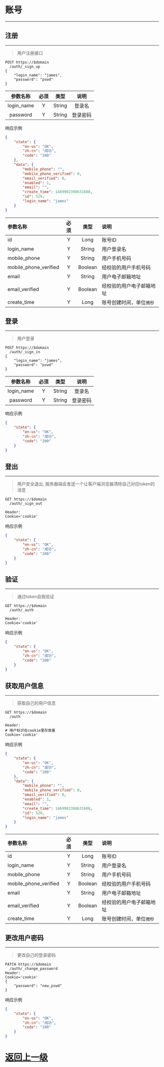 # 账号
---

## 注册
---
> 用户注册接口

``` http
POST https://$domain
  /auth/_sign_up
{
    "login_name": "james",
    "password": "pswd"
}
```

|参数名称|必须|类型|说明|
|:--:|:--:|:--:|:--:|
|login_name|Y|String|登录名|
|password|Y|String|登录密码|

响应示例
``` json
{
    "state": {
        "en-us": "OK",
        "zh-cn": "成功",
        "code": "200"
    },
    "data": {
        "mobile_phone": "",
        "mobile_phone_verified": 0,
        "email_verified": 0,
        "enabled": 1,
        "email": "",
        "create_time": 1469902398631608,
        "id": 529,
        "login_name": "james"
    }
}
```

|参数名称|必须|类型|说明|
|:--|:--:|:--:|:--|
|id|Y|Long|账号ID|
|login_name|Y|String|用户登录名|
|mobile_phone|Y|String|用户手机号码|
|mobile_phone_verified|Y|Boolean|经校验的用户手机号码|
|email|Y|String|用户电子邮箱地址|
|email_verified|Y|Boolean|经校验的用户电子邮箱地址|
|create_time|Y|Long|账号创建时间，单位`微秒`|

## 登录
---
> 用户登录
``` http
POST https://$domain
  /auth/_sign_in
{
    "login_name": "james",
    "password": "pswd"
}
```

|参数名称|必须|类型|说明|
|:--:|:--:|:--:|:--:|
|login_name|Y|String|登录名|
|password|Y|String|登录密码|

响应示例
``` json
{
    "state": {
        "en-us": "OK",
        "zh-cn": "成功",
        "code": "200"
    }
}
```

## 登出
---
> 用户安全退出, 服务器端会发送一个让客户端浏览器清除自己对应token的消息
``` http
GET https://$domain
  /auth/_sign_out
  
Header:
Cookie='cookie'
```

响应示例
``` json
{
    "state": {
        "en-us": "OK",
        "zh-cn": "成功",
        "code": "200"
    }
}
```

## 验证
---
> 通过token自我验证
``` http
GET https://$domain
  /auth/_auth

Header:
Cookie='cookie'
```

响应示例
``` json
{
    "state": {
        "en-us": "OK",
        "zh-cn": "成功",
        "code": "200"
    }
}
```

## 获取用户信息
---
> 获取自己的用户信息
``` http
GET https://$domain
  /auth

Header:
# 用户标识在cookie里存放着
Cookie='cookie'
```

响应示例
``` json
{
    "state": {
        "en-us": "OK",
        "zh-cn": "成功",
        "code": "200"
    },
    "data": {
        "mobile_phone": "",
        "mobile_phone_verified": 0,
        "email_verified": 0,
        "enabled": 1,
        "email": "",
        "create_time": 1469902398631608,
        "id": 529,
        "login_name": "james"
    }
}
```

|参数名称|必须|类型|说明|
|:--|:--:|:--:|:--|
|id|Y|Long|账号ID|
|login_name|Y|String|用户登录名|
|mobile_phone|Y|String|用户手机号码|
|mobile_phone_verified|Y|Boolean|经校验的用户手机号码|
|email|Y|String|用户电子邮箱地址|
|email_verified|Y|Boolean|经校验的用户电子邮箱地址|
|create_time|Y|Long|账号创建时间，单位`微秒`|

## 更改用户密码
---
> 更改自己的登录密码
``` http
PATCH https://$domain
  /auth/_change_password
Header:
Cookie='cookie'
{
    "password": "new_pswd"
}
```

响应示例
``` json
{
    "state": {
        "en-us": "OK",
        "zh-cn": "成功",
        "code": "200"
    }
}
```

[返回上一级](../README.md)
===
